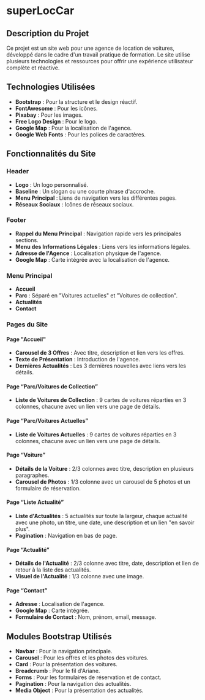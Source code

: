 # superLocCar

## Description du Projet
Ce projet est un site web pour une agence de location de voitures, développé dans le cadre d'un travail pratique de formation. Le site utilise plusieurs technologies et ressources pour offrir une expérience utilisateur complète et réactive.

## Technologies Utilisées
- **Bootstrap** : Pour la structure et le design réactif.
- **FontAwesome** : Pour les icônes.
- **Pixabay** : Pour les images.
- **Free Logo Design** : Pour le logo.
- **Google Map** : Pour la localisation de l'agence.
- **Google Web Fonts** : Pour les polices de caractères.

## Fonctionnalités du Site

### Header
- **Logo** : Un logo personnalisé.
- **Baseline** : Un slogan ou une courte phrase d'accroche.
- **Menu Principal** : Liens de navigation vers les différentes pages.
- **Réseaux Sociaux** : Icônes de réseaux sociaux.

### Footer
- **Rappel du Menu Principal** : Navigation rapide vers les principales sections.
- **Menu des Informations Légales** : Liens vers les informations légales.
- **Adresse de l'Agence** : Localisation physique de l'agence.
- **Google Map** : Carte intégrée avec la localisation de l'agence.

### Menu Principal
- **Accueil**
- **Parc** : Séparé en "Voitures actuelles" et "Voitures de collection".
- **Actualités**
- **Contact**

### Pages du Site

#### Page "Accueil"
- **Carousel de 3 Offres** : Avec titre, description et lien vers les offres.
- **Texte de Présentation** : Introduction de l'agence.
- **Dernières Actualités** : Les 3 dernières nouvelles avec liens vers les détails.

#### Page “Parc/Voitures de Collection”
- **Liste de Voitures de Collection** : 9 cartes de voitures réparties en 3 colonnes, chacune avec un lien vers une page de détails.

#### Page “Parc/Voitures Actuelles”
- **Liste de Voitures Actuelles** : 9 cartes de voitures réparties en 3 colonnes, chacune avec un lien vers une page de détails.

#### Page “Voiture”
- **Détails de la Voiture** : 2/3 colonnes avec titre, description en plusieurs paragraphes.
- **Carousel de Photos** : 1/3 colonne avec un carousel de 5 photos et un formulaire de réservation.

#### Page “Liste Actualité”
- **Liste d'Actualités** : 5 actualités sur toute la largeur, chaque actualité avec une photo, un titre, une date, une description et un lien "en savoir plus".
- **Pagination** : Navigation en bas de page.

#### Page “Actualité”
- **Détails de l'Actualité** : 2/3 colonne avec titre, date, description et lien de retour à la liste des actualités.
- **Visuel de l'Actualité** : 1/3 colonne avec une image.

#### Page “Contact”
- **Adresse** : Localisation de l'agence.
- **Google Map** : Carte intégrée.
- **Formulaire de Contact** : Nom, prénom, email, message.

## Modules Bootstrap Utilisés
- **Navbar** : Pour la navigation principale.
- **Carousel** : Pour les offres et les photos des voitures.
- **Card** : Pour la présentation des voitures.
- **Breadcrumb** : Pour le fil d'Ariane.
- **Forms** : Pour les formulaires de réservation et de contact.
- **Pagination** : Pour la navigation des actualités.
- **Media Object** : Pour la présentation des actualités.
